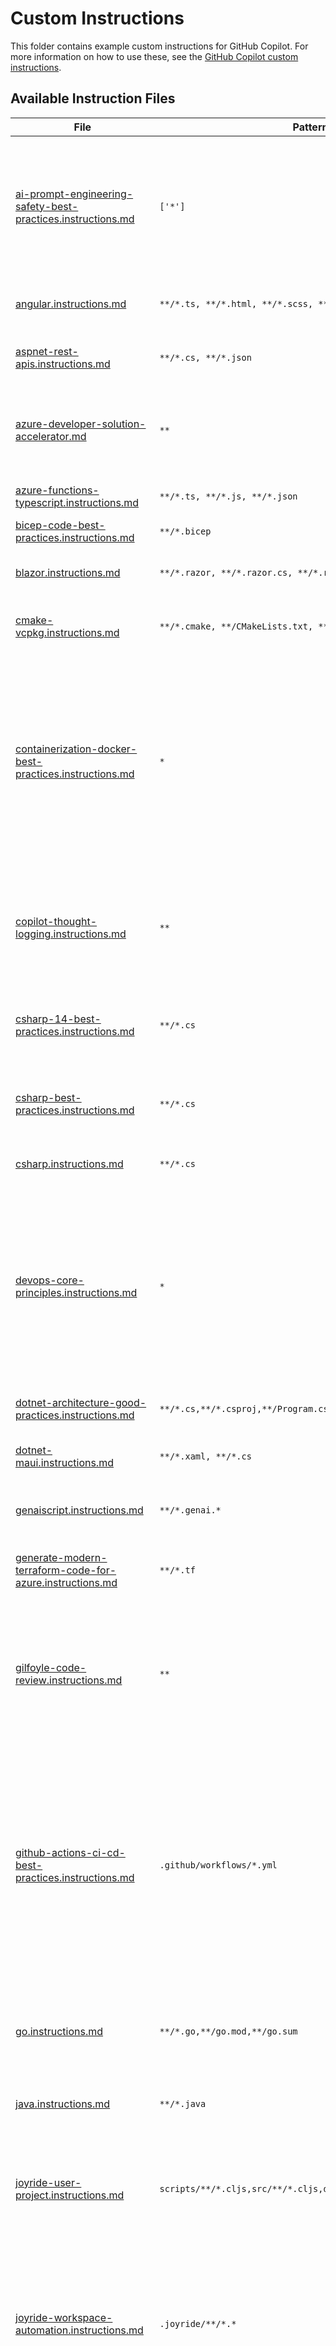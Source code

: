 # Custom Instructions

This folder contains example custom instructions for GitHub Copilot. For more information on how to use these, see the [GitHub Copilot custom instructions](https://code.visualstudio.com/docs/copilot/copilot-customization#_custom-instructions).

## Available Instruction Files

| File | Pattern | Description |
|------|---------|-------------|
| [ai-prompt-engineering-safety-best-practices.instructions.md](ai-prompt-engineering-safety-best-practices.instructions.md) | `['*']` | Comprehensive best practices for AI prompt engineering, safety frameworks, bias mitigation, and responsible AI usage for Copilot and LLMs. |
| [angular.instructions.md](angular.instructions.md) | `**/*.ts, **/*.html, **/*.scss, **/*.css` | Angular-specific coding standards and best practices |
| [aspnet-rest-apis.instructions.md](aspnet-rest-apis.instructions.md) | `**/*.cs, **/*.json` | Guidelines for building REST APIs with ASP.NET |
| [azure-developer-solution-accelerator.md](azure-developer-solution-accelerator.md) | `**` | Apply Azure Developer CLI best practices and guidelines for creating Azure solution accelerators. |
| [azure-functions-typescript.instructions.md](azure-functions-typescript.instructions.md) | `**/*.ts, **/*.js, **/*.json` | TypeScript patterns for Azure Functions |
| [bicep-code-best-practices.instructions.md](bicep-code-best-practices.instructions.md) | `**/*.bicep` | Infrastructure as Code with Bicep |
| [blazor.instructions.md](blazor.instructions.md) | `**/*.razor, **/*.razor.cs, **/*.razor.css` | Blazor component and application patterns |
| [cmake-vcpkg.instructions.md](cmake-vcpkg.instructions.md) | `**/*.cmake, **/CMakeLists.txt, **/*.cpp, **/*.h, **/*.hpp` | C++ project configuration and package management |
| [containerization-docker-best-practices.instructions.md](containerization-docker-best-practices.instructions.md) | `*` | Comprehensive best practices for creating optimized, secure, and efficient Docker images and managing containers. Covers multi-stage builds, image layer optimization, security scanning, and runtime best practices. |
| [copilot-thought-logging.instructions.md](copilot-thought-logging.instructions.md) | `**` | See process Copilot is following where you can edit this to reshape the interaction or save when follow up may be needed |
| [csharp-14-best-practices.instructions.md](csharp-14-best-practices.instructions.md) | `**/*.cs` | C# 14 best practices and formatting guidelines for AI code generation. |
| [csharp-best-practices.instructions.md](csharp-best-practices.instructions.md) | `**/*.cs` | C# best practices and formatting guidelines for AI code generation (all versions). |
| [csharp.instructions.md](csharp.instructions.md) | `**/*.cs` | Guidelines for building C# applications |
| [devops-core-principles.instructions.md](devops-core-principles.instructions.md) | `*` | Foundational instructions covering core DevOps principles, culture (CALMS), and key metrics (DORA) to guide GitHub Copilot in understanding and promoting effective software delivery. |
| [dotnet-architecture-good-practices.instructions.md](dotnet-architecture-good-practices.instructions.md) | `**/*.cs,**/*.csproj,**/Program.cs,**/*.razor` | DDD and .NET architecture guidelines |
| [dotnet-maui.instructions.md](dotnet-maui.instructions.md) | `**/*.xaml, **/*.cs` | .NET MAUI component and application patterns |
| [genaiscript.instructions.md](genaiscript.instructions.md) | `**/*.genai.*` | AI-powered script generation guidelines |
| [generate-modern-terraform-code-for-azure.instructions.md](generate-modern-terraform-code-for-azure.instructions.md) | `**/*.tf` | Guidelines for generating modern Terraform code for Azure |
| [gilfoyle-code-review.instructions.md](gilfoyle-code-review.instructions.md) | `**` | Gilfoyle-style code review instructions that channel the sardonic technical supremacy of Silicon Valley''s most arrogant systems architect. |
| [github-actions-ci-cd-best-practices.instructions.md](github-actions-ci-cd-best-practices.instructions.md) | `.github/workflows/*.yml` | Comprehensive guide for building robust, secure, and efficient CI/CD pipelines using GitHub Actions. Covers workflow structure, jobs, steps, environment variables, secret management, caching, matrix strategies, testing, and deployment strategies. |
| [go.instructions.md](go.instructions.md) | `**/*.go,**/go.mod,**/go.sum` | Instructions for writing Go code following idiomatic Go practices and community standards |
| [java.instructions.md](java.instructions.md) | `**/*.java` | Guidelines for building Java base applications |
| [joyride-user-project.instructions.md](joyride-user-project.instructions.md) | `scripts/**/*.cljs,src/**/*.cljs,deps.edn,.joyride/**/*.cljs` | Expert assistance for Joyride User Script projects - REPL-driven ClojureScript and user space automation of VS Code |
| [joyride-workspace-automation.instructions.md](joyride-workspace-automation.instructions.md) | `.joyride/**/*.*` | Expert assistance for Joyride Workspace automation - REPL-driven and user space ClojureScript automation within specific VS Code workspaces |
| [kubernetes-deployment-best-practices.instructions.md](kubernetes-deployment-best-practices.instructions.md) | `*` | Comprehensive best practices for deploying and managing applications on Kubernetes. Covers Pods, Deployments, Services, Ingress, ConfigMaps, Secrets, health checks, resource limits, scaling, and security contexts. |
| [localization.instructions.md](localization.instructions.md) | `**/*.md` | Guidelines for localizing markdown documents |
| [markdown.instructions.md](markdown.instructions.md) | `**/*.md` | Documentation and content creation standards |
| [memory-bank.instructions.md](memory-bank.instructions.md) | `**` |  |
| [ms-sql-dba.instructions.md](ms-sql-dba.instructions.md) | `**` | Instructions for customizing GitHub Copilot behavior for MS-SQL DBA chat mode. |
| [nextjs-tailwind.instructions.md](nextjs-tailwind.instructions.md) | `**/*.tsx, **/*.ts, **/*.jsx, **/*.js, **/*.css` | Next.js + Tailwind development standards and instructions |
| [nodejs-javascript-vitest.instructions.md](nodejs-javascript-vitest.instructions.md) | `**/*.js, **/*.mjs, **/*.cjs` | Guidelines for writing Node.js and JavaScript code with Vitest testing |
| [performance-optimization.instructions.md](performance-optimization.instructions.md) | `*` | The most comprehensive, practical, and engineer-authored performance optimization instructions for all languages, frameworks, and stacks. Covers frontend, backend, and database best practices with actionable guidance, scenario-based checklists, troubleshooting, and pro tips. |
| [playwright-typescript.instructions.md](playwright-typescript.instructions.md) | `**` | Playwright test generation instructions |
| [power-platform-connector.instructions.md](power-platform-connector.instructions.md) | `**/*.{json,md}` | Comprehensive development guidelines for Power Platform Custom Connectors using JSON Schema definitions. Covers API definitions (Swagger 2.0), API properties, and settings configuration with Microsoft extensions. |
| [powershell.instructions.md](powershell.instructions.md) | `**/*.ps1,**/*.psm1` | PowerShell cmdlet and scripting best practices based on Microsoft guidelines |
| [python.instructions.md](python.instructions.md) | `**/*.py` | Python coding conventions and guidelines |
| [quarkus-mcp-server-sse.instructions.md](quarkus-mcp-server-sse.instructions.md) | `*` | Quarkus and MCP Server with HTTP SSE transport development standards and instructions |
| [quarkus.instructions.md](quarkus.instructions.md) | `*` | Quarkus development standards and instructions |
| [reactjs.instructions.md](reactjs.instructions.md) | `**/*.jsx, **/*.tsx, **/*.js, **/*.ts, **/*.css, **/*.scss` | ReactJS development standards and best practices |
| [ruby-on-rails.instructions.md](ruby-on-rails.instructions.md) | `**/*.rb` | Ruby on Rails coding conventions and guidelines |
| [security-and-owasp.instructions.md](security-and-owasp.instructions.md) | `*` | Comprehensive secure coding instructions for all languages and frameworks, based on OWASP Top 10 and industry best practices. |
| [self-explanatory-code-commenting.instructions.md](self-explanatory-code-commenting.instructions.md) | `**` | Guidelines for GitHub Copilot to write comments to achieve self-explanatory code with less comments. Examples are in JavaScript but it should work on any language that has comments. |
| [spec-driven-workflow-v1.instructions.md](spec-driven-workflow-v1.instructions.md) | `**` | Specification-Driven Workflow v1 provides a structured approach to software development, ensuring that requirements are clearly defined, designs are meticulously planned, and implementations are thoroughly documented and validated. |
| [springboot.instructions.md](springboot.instructions.md) | `**/*.java, **/*.kt` | Guidelines for building Spring Boot base applications |
| [sql-sp-generation.instructions.md](sql-sp-generation.instructions.md) | `**/*.sql` | Guidelines for generating SQL statements and stored procedures |
| [taming-copilot.instructions.md](taming-copilot.instructions.md) | `**` | Prevent Copilot from wreaking havoc across your codebase, keeping it under control. |
| [tanstack-start-shadcn-tailwind.instructions.md](tanstack-start-shadcn-tailwind.instructions.md) | `**/*.ts, **/*.tsx, **/*.js, **/*.jsx, **/*.css, **/*.scss, **/*.json` | Guidelines for building TanStack Start applications |
| [vuejs3.instructions.md](vuejs3.instructions.md) | `**/*.vue, **/*.ts, **/*.js, **/*.scss` | VueJS 3 development standards and best practices with Composition API and TypeScript |


## Usage

To use these instructions:

1. Copy the desired `.instructions.md` file to your VS Code user settings folder or workspace `.github/instructions` folder
1. Select the new instruction set through the chat interface in VS Code
